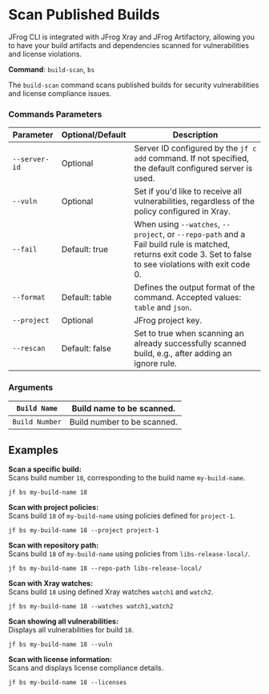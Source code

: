 # Scan Published Builds

JFrog CLI is integrated with JFrog Xray and JFrog Artifactory, allowing you to have your build artifacts and dependencies scanned for vulnerabilities and license violations.

**Command**: `build-scan`, `bs`

The `build-scan` command scans published builds for security vulnerabilities and license compliance issues.

### Commands Parameters

| Parameter     | Optional/Default | Description                                                                                                                                                   |
| ------------- | ---------------- | ------------------------------------------------------------------------------------------------------------------------------------------------------------- |
| `--server-id` | Optional         | Server ID configured by the `jf c add` command. If not specified, the default configured server is used.                                                      |
| `--vuln`      | Optional         | Set if you'd like to receive all vulnerabilities, regardless of the policy configured in Xray.                                                                |
| `--fail`      | Default: true    | When using `--watches`, `--project`, or `--repo-path` and a Fail build rule is matched, returns exit code 3. Set to false to see violations with exit code 0. |
| `--format`    | Default: table   | Defines the output format of the command. Accepted values: `table` and `json`.                                                                                |
| `--project`   | Optional         | JFrog project key.                                                                                                                                            |
| `--rescan`    | Default: false   | Set to true when scanning an already successfully scanned build, e.g., after adding an ignore rule.                                                           |

### **Arguments**

| `Build Name`   | Build name to be scanned.   |
| -------------- | --------------------------- |
| `Build Number` | Build number to be scanned. |

## Examples

**Scan a specific build:**\
Scans build number `18`, corresponding to the build name `my-build-name`.

```
jf bs my-build-name 18
```

**Scan with project policies:**\
Scans build `18` of `my-build-name` using policies defined for `project-1`.

```
jf bs my-build-name 18 --project project-1
```

**Scan with repository path:**\
Scans build `18` of `my-build-name` using policies from `libs-release-local/`.

```
jf bs my-build-name 18 --repo-path libs-release-local/
```

**Scan with Xray watches:**\
Scans build `18` using defined Xray watches `watch1` and `watch2`.

```
jf bs my-build-name 18 --watches watch1,watch2
```

**Scan showing all vulnerabilities:**\
Displays all vulnerabilities for build `18`.

```
jf bs my-build-name 18 --vuln
```

**Scan with license information:**\
Scans and displays license compliance details.

```
jf bs my-build-name 18 --licenses
```
